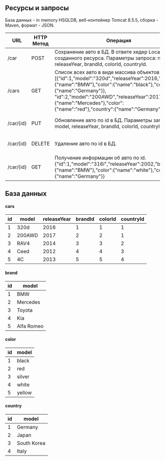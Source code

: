 
## Ресурсы и запросы
База данных - in memory HSQLDB, веб-контейнер Tomcat 8.5.5, сборка - Maven, формат - JSON.

| URL       | HTTP Метод | Операция                                                                                                                                                                                                                                                                                         | Успешный ответ | Ошибочный ответ            |
|-----------|------------|--------------------------------------------------------------------------------------------------------------------------------------------------------------------------------------------------------------------------------------------------------------------------------------------------|----------------|----------------------------|
| /car      | POST       | Сохранение авто в БД. В ответе хедер Location c URI созданного ресурса. Параметры запроса: model, releaseYear, brandId, colorId, countryId.                                                                                                                                                      | Код 201        | Код 400 с описанием в теле |
| /cars     | GET        | Cписок всех авто в виде массива объектов. [{"id":1,"model":"320d","releaseYear":2016,"brand":{"name":"BMW"},"color":{"name":"black"},"country":{"name":"Germany"}}, "id":2,"model":"200AWD","releaseYear":2017,"brand":{"name":"Mercedes"},"color":{"name":"red"},"country":{"name":"Germany"}}] | Код 200        | -                          |
| /car/{id} | PUT        | Обновление авто по id в БД. Параметры запроса: model, releaseYear, brandId, colorId, countryId.                                                                                                                                                                                                  | Код 202        | Код 400 с описанием в теле |
| /car/{id} | DELETE     | Удаление авто по id в БД.                                                                                                                                                                                                                                                                        | Код 202        | Код 400 с описанием в теле |
| /car/{id} | GET        | Получение информации об авто по id. {"id":1,"model":"316i","releaseYear":2002,"brand":{"name":"BMW"},"color":{"name":"white"},"country":{"name":"Germany"}}                                                                                                                                      | Код 200        | Код 400 с описанием в теле |

## База данных

#### cars
| id | model  | releaseYear | brandId | colorId | countryId |
|----|--------|-------------|---------|---------|-----------|
| 1  | 320d   | 2016        | 1       | 1       | 1         |
| 2  | 200AWD | 2017        | 2       | 2       | 1         |
| 3  | RAV4   | 2014        | 3       | 3       | 2         |
| 4  | Ceed   | 2012        | 4       | 4       | 3         |
| 5  | 4C     | 2013        | 5       | 5       | 4         |

#### brand 
| id | model      |
|----|------------|
| 1  | BMW        |
| 2  | Mercedes   |
| 3  | Toyota     |
| 4  | Kia        |
| 5  | Alfa Romeo |

#### color
| id | model  |
|----|--------|
| 1  | black  |
| 2  | red    |
| 3  | silver |
| 4  | white  |
| 5  | yellow |

#### country
| id | model       |
|----|-------------|
| 1  | Germany     |
| 2  | Japan       |
| 3  | South Korea |
| 4  | Italy       |